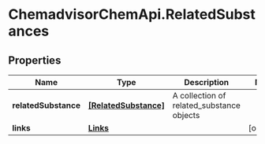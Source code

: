 # ChemadvisorChemApi.RelatedSubstances

## Properties
Name | Type | Description | Notes
------------ | ------------- | ------------- | -------------
**relatedSubstance** | [**[RelatedSubstance]**](RelatedSubstance.md) | A collection of related_substance objects | 
**links** | [**Links**](Links.md) |  | [optional] 



